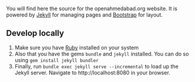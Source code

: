You will find here the source for the openahmedabad.org website. It is powered by [Jekyll](http://jekyllrb.com) for managing pages and [Bootstrap](http://getbootstrap.com) for layout.

Develop locally
---

1. Make sure you have [Ruby](https://www.ruby-lang.org/en/) installed on your system
2. Also that you have the gems ```bundle``` and ```jekyll``` installed. You can do so using ```gem install jekyll bundler```
3. Finally, run ```bundle exec jekyll serve --incremental``` to load up the Jekyll server. Navigate to http://localhost:8080 in your browser.
